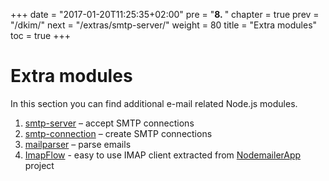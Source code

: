 +++
date = "2017-01-20T11:25:35+02:00"
pre = "<b>8. </b>"
chapter = true
prev = "/dkim/"
next = "/extras/smtp-server/"
weight = 80
title = "Extra modules"
toc = true
+++

# Extra modules

In this section you can find additional e-mail related Node.js modules.

1. [smtp-server](/extras/smtp-server) – accept SMTP connections
1. [smtp-connection](/extras/smtp-connection) – create SMTP connections
1. [mailparser](/extras/mailparser) – parse emails
1. [ImapFlow](https://imapflow.com/) - easy to use IMAP client extracted from [NodemailerApp](https://nodemailer.com/app/) project
